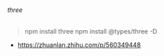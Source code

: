 ###### three
>  npm install three
 npm install  @types/three -D

 * https://zhuanlan.zhihu.com/p/560349448